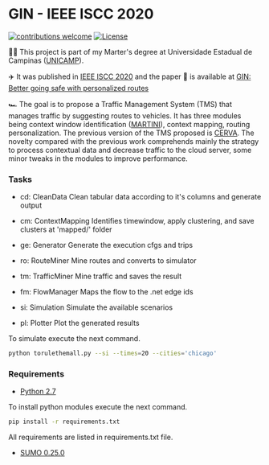 # GIN - IEEE ISCC 2020

[![contributions welcome](https://img.shields.io/badge/contributions-welcome-brightgreen.svg?style=flat)](https://github.com/lucaslzl/gin/issues)
[![License](https://img.shields.io/badge/License-Apache%202.0-blue.svg)](https://opensource.org/licenses/Apache-2.0)

:man_student: This project is part of my Marter's degree at Universidade Estadual de Campinas ([UNICAMP](https://ic.unicamp.br/)). 

:airplane: It was published in [IEEE ISCC 2020](https://conferences.imt-atlantique.fr/iscc2020/) and the paper :notebook: is available at [GIN: Better going safe with personalized routes](https://ieeexplore.ieee.org/document/9219615)

:racing_car: The goal is to propose a Traffic Management System (TMS) that manages traffic by suggesting routes to vehicles. It has three modules being context window identification ([MARTINI](https://github.com/lucaslzl/martini)), context mapping, routing personalization. The previous version of the TMS proposed is [CERVA](https://github.com/lucaslzl/cerva). The novelty compared with the previous work comprehends mainly the strategy to process contextual data and decrease traffic to the cloud server, some minor tweaks in the modules to improve performance.

### Tasks

- cd: CleanData
Clean tabular data according to it's columns and generate output

- cm: ContextMapping
Identifies timewindow, apply clustering, and save clusters at 'mapped/' folder

- ge: Generator
Generate the execution cfgs and trips

- ro: RouteMiner
Mine routes and converts to simulator

- tm: TrafficMiner
Mine traffic and saves the result

- fm: FlowManager
Maps the flow to the .net edge ids

- si: Simulation
Simulate the available scenarios

- pl: Plotter
Plot the generated results


To simulate execute the next command.

```bash
python torulethemall.py --si --times=20 --cities='chicago'
```

### Requirements

- [Python 2.7](https://www.python.org/downloads/)

To install python modules execute the next command.

```bash
pip install -r requirements.txt
```

All requirements are listed in requirements.txt file.

- [SUMO 0.25.0](https://sourceforge.net/projects/sumo/files/sumo/version%200.25.0/)
